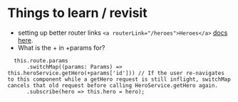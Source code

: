 # Things to learn / revisit
- setting up better router links  ```<a routerLink="/heroes">Heroes</a>``` [docs here](https://angular.io/docs/ts/latest/guide/router.html#!#link-parameters-array).
- What is the + in +params for? 
```
  this.route.params
      .switchMap((params: Params) => this.heroService.getHero(+params['id'])) // If the user re-navigates to this component while a getHero request is still inflight, switchMap cancels that old request before calling HeroService.getHero again.
      .subscribe(hero => this.hero = hero);
```
